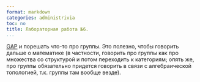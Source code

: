 ```yaml
---
format: markdown
categories: administrivia
toc: no
title: Лабораторная работа №6. 
...
```



[GAP](http://www.gap-system.org/) и порешать что-то про группы. Это полезно, чтобы говорить дальше о математике (в частности, говорить про группы как про множества со структурой и потом переходить к категориям; опять же, про группы обязательно придется говорить в связи с алгебраической топологией, т.к. группы там вообще везде).